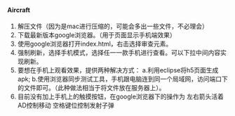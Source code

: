 #### Aircraft
1. 解压文件（因为是mac进行压缩的，可能会多出一些文件，不必理会）
2. 下载最新版本google浏览器。（用于页面显示手机端效果）
3. 使用google浏览器打开index.html，右击选择审查元素。
4. 强制刷新，选择手机模式，选择任一一款手机进行查看。可以下拉中间内容实现刷新。
5. 要想在手机上观看效果，提供两种解决方式：
     a.利用eclipse将h5页面生成apk;
     b.使用浏览器同步测试工具，手机跟电脑连到同一个局域网，访问端口下的文件即可。（此种做法相当于将文件放在服务器上）。
6. 目前没有加上手机上的触摸按钮，在google浏览器下的操作为
     左右箭头活着AD控制移动
     空格键位控制发射子弹
